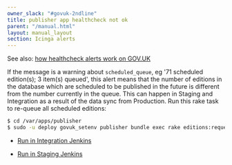 ```yaml
---
owner_slack: "#govuk-2ndline"
title: publisher app healthcheck not ok
parent: "/manual.html"
layout: manual_layout
section: Icinga alerts
---
```


See also: [how healthcheck alerts work on GOV.UK](app-healthcheck-not-ok.html)

If the message is a warning about `scheduled_queue`, eg '71 scheduled
edition(s); 3 item(s) queued', this alert means that the number of editions in
the database which are scheduled to be published in the future is different
from the number currently in the queue. This can happen in Staging and
Integration as a result of the data sync from Production. Run this rake task to
re-queue all scheduled editions:

```sh
$ cd /var/apps/publisher
$ sudo -u deploy govuk_setenv publisher bundle exec rake editions:requeue_scheduled_for_publishing
```

- [Run in Integration Jenkins](https://deploy.integration.publishing.service.gov.uk/job/run-rake-task/parambuild/?TARGET_APPLICATION=publisher&MACHINE_CLASS=backend&RAKE_TASK=editions:requeue_scheduled_for_publishing)

- [Run in Staging Jenkins](https://deploy.staging.govuk.digital/job/run-rake-task/parambuild/?TARGET_APPLICATION=publisher&MACHINE_CLASS=backend&RAKE_TASK=editions:requeue_scheduled_for_publishing)
